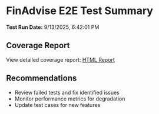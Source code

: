 # FinAdvise E2E Test Summary

**Test Run Date:** 9/13/2025, 6:42:01 PM

## Coverage Report

View detailed coverage report: [HTML Report](./playwright-report/index.html)

## Recommendations

- Review failed tests and fix identified issues
- Monitor performance metrics for degradation
- Update test cases for new features
